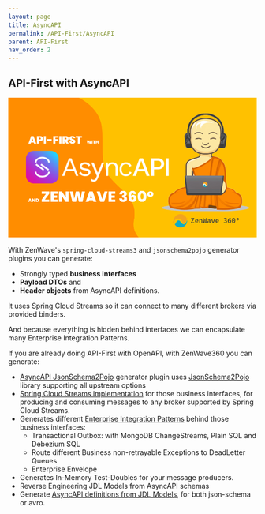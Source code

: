 ```yaml
---
layout: page
title: AsyncAPI
permalink: /API-First/AsyncAPI
parent: API-First
nav_order: 2
---
```


## API-First with AsyncAPI

![ZenWave360 - API-First with AsyncAPI](/resources/ZenWave360-API-First_with_AsyncAPI.png)

With ZenWave's `spring-cloud-streams3` and `jsonschema2pojo` generator plugins you can generate:
- Strongly typed **business interfaces**
- **Payload DTOs** and
- **Header objects** from AsyncAPI definitions.

It uses Spring Cloud Streams so it can connect to many different brokers via provided binders.

And because everything is hidden behind interfaces we can encapsulate many Enterprise Integration Patterns.

If you are already doing API-First with OpenAPI, with ZenWave360 you can generate:

- [AsyncAPI JsonSchema2Pojo](https://zenwave360.github.io/zenwave-code-generator/plugins/asyncapi-jsonschema2pojo/) generator plugin uses [JsonSchema2Pojo](https://www.jsonschema2pojo.org/) library supporting all upstream options
- [Spring Cloud Streams implementation](https://zenwave360.github.io/zenwave-code-generator/plugins/asyncapi-spring-cloud-streams3/) for those business interfaces, for producing and consuming messages to any broker supported by Spring Cloud Streams.
- Generates different [Enterprise Integration Patterns](Event-Driven-Architectures/Enterprise-Integration-Patterns/) behind those business interfaces:
  - Transactional Outbox: with MongoDB ChangeStreams, Plain SQL and Debezium SQL
  - Route different Business non-retrayable Exceptions to DeadLetter Queues
  - Enterprise Envelope
- Generates In-Memory Test-Doubles for your message producers.
- Reverse Engineering JDL Models from AsyncAPI schemas
- Generate [AsyncAPI definitions from JDL Models](https://zenwave360.github.io/zenwave-code-generator/plugins/jdl-to-asyncapi/), for both json-schema or avro.
